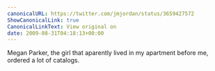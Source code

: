```yaml
---
canonicalURL: https://twitter.com/jmjordan/status/3659427572
ShowCanonicalLink: true
CanonicalLinkText: View original on
date: 2009-08-31T04:18:13+00:00
---
```

Megan Parker, the girl that aparently lived in my apartment before me, ordered a lot of catalogs.